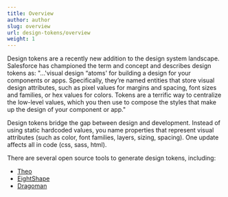 ```yaml
---
title: Overview
author: author
slug: overview
url: design-tokens/overview
weight: 1
---
```


Design tokens are a recently new addition to the design system landscape. Salesforce has championed the term and concept and describes design tokens as: "...'visual design “atoms' for building a design for your components or apps. Specifically, they’re named entities that store visual design attributes, such as pixel values for margins and spacing, font sizes and families, or hex values for colors. Tokens are a terrific way to centralize the low-level values, which you then use to compose the styles that make up the design of your component or app."

Design tokens bridge the gap between design and development. Instead of using static hardcoded values, you name properties that represent visual attributes (such as color, font families, layers, sizing, spacing). One update affects all in code (css, sass, html).

There are several open source tools to generate design tokens, including:

* [Theo](https://github.com/salesforce-ux/theo)
* [EightShape](https://github.com/EightShapes/esds-build)
* [Dragoman](https://github.com/NateBaldwinDesign/dragoman)
